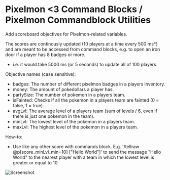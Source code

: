 # Pixelmon <3 Command Blocks / Pixelmon Commandblock Utilities
Add scoreboard objectives for Pixelmon-related variables.

The scores are continously updated (10 players at a time every 500 ms*) and are meant to be accessed from command blocks, e.g. to open an iron door if a player has 8 badges or more.

* i.e. it would take 5000 ms (or 5 seconds) to update all of 100 players.

Objective names (case sensitive):
- badges: The number of different pixelmon badges in a players inventory.
- money: The amount of pokedollars a player has.
- partySize: The number of pokemon in a players team.
- isFainted: Checks if all the pokemon in a players team are fainted (0 = false, 1 = true).
- avgLvl: The average level of a players team (sum of levels / 6, even if there is just one pokemon in the team).
- minLvl: The lowest level of the pokemon in a players team.
- maxLvl: The highest level of the pokemon in a players team.

How-to:
- Use like any other score with commands block. E.g. '/tellraw @p[score_minLvl_min=10] ["Hello World"]' to send the message "Hello World" to the nearest player with a team in which the lowest level is greater or equal to 10.

![Screenshot](http://i.imgur.com/09mS8gG.png)

